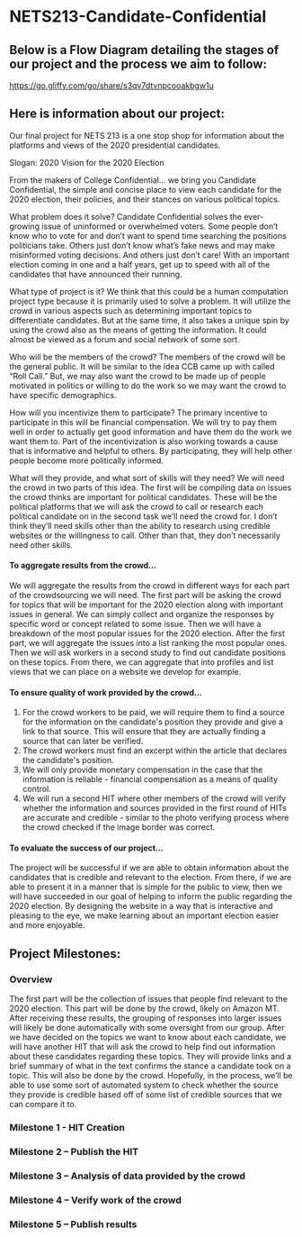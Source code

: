 # NETS213-Candidate-Confidential

## Below is a Flow Diagram detailing the stages of our project and the process we aim to follow:
https://go.gliffy.com/go/share/s3qv7dtvnpcooakbgw1u

## Here is information about our project:
Our final project for NETS 213 is a one stop shop for information about the platforms and views of the 2020 presidential candidates.

Slogan: 2020 Vision for the 2020 Election

From the makers of College Confidential… we bring you Candidate Confidential, the simple and concise place to view each candidate for the 2020 election, their policies, and their stances on various political topics.

What problem does it solve?
Candidate Confidential solves the ever-growing issue of uninformed or overwhelmed voters. Some people don’t know who to vote for and don’t want to spend time searching the positions politicians take. Others just don’t know what’s fake news and may make misinformed voting decisions. And others just don’t care! With an important election coming in one and a half years, get up to speed with all of the candidates that have announced their running.

What type of project is it?
We think that this could be a human computation project type because it is primarily used to solve a problem. It will utilize the crowd in various aspects such as determining important topics to differentiate candidates. But at the same time, it also takes a unique spin by using the crowd also as the means of getting the information. It could almost be viewed as a forum and social network of some sort.

Who will be the members of the crowd?
The members of the crowd will be the general public. It will be similar to the idea CCB came up with called “Roll Call.” But, we may also want the crowd to be made up of people motivated in politics or willing to do the work so we may want the crowd to have specific demographics.

How will you incentivize them to participate?
The primary incentive to participate in this will be financial compensation. We will try to pay them well in order to actually get good information and have them do the work we want them to. Part of the incentivization is also working towards a cause that is informative and helpful to others. By participating, they will help other people become more politically informed.

What will they provide, and what sort of skills will they need?
We will need the crowd in two parts of this idea. The first will be compiling data on issues the crowd thinks are important for political candidates. These will be the political platforms that we will ask the crowd to call or research each political candidate on in the second task we’ll need the crowd for. I don’t think they’ll need skills other than the ability to research using credible websites or the willingness to call. Other than that, they don’t necessarily need other skills.


#### To aggregate results from the crowd...
We will aggregate the results from the crowd in different ways for each part of the crowdsourcing we will need. The first part will be asking the crowd for topics that will be important for the 2020 election along with important issues in general. We can simply collect and organize the responses by specific word or concept related to some issue. Then we will have a breakdown of the most popular issues for the 2020 election. After the first part, we will aggregate the issues into a list ranking the most popular ones. Then we will ask workers in a second study to find out candidate positions on these topics. From there, we can aggregate that into profiles and list views that we can place on a website we develop for example.

#### To ensure quality of work provided by the crowd...
1. For the crowd workers to be paid, we will require them to find a source for the information on the candidate's position they provide and give a link to that source. This will ensure that they are actually finding a source that can later be verified.
2. The crowd workers must find an excerpt within the article that declares the candidate's position.
3. We will only provide monetary compensation in the case that the information is reliable - financial compensation as a means of quality control.
4. We will run a second HIT where other members of the crowd will verify whether the information and sources provided in the first round of HITs are accurate and credible - similar to the photo verifying process where the crowd checked if the image border was correct. 

#### To evaluate the success of our project...
The project will be successful if we are able to obtain information about the candidates that is credible and relevant to the election. From there, if we are able to present it in a manner that is simple for the public to view, then we will have succeeded in our goal of helping to inform the public regarding the 2020 election. By designing the website in a way that is interactive and pleasing to the eye, we make learning about an important election easier and more enjoyable.

## Project Milestones:
### Overview
The first part will be the collection of issues that people find relevant to the 2020 election. This part will be done by the crowd, likely on Amazon MT. After receiving these results, the grouping of responses into larger issues will likely be done automatically with some oversight from our group. After we have decided on the topics we want to know about each candidate, we will have another HIT that will ask the crowd to help find out information about these candidates regarding these topics. They will provide links and a brief summary of what in the text confirms the stance a candidate took on a topic. This will also be done by the crowd. Hopefully, in the process, we’ll be able to use some sort of automated system to check whether the source they provide is credible based off of some list of credible sources that we can compare it to.

### Milestone 1 - HIT Creation

### Milestone 2 – Publish the HIT

### Milestone 3 – Analysis of data provided by the crowd

### Milestone 4 – Verify work of the crowd

### Milestone 5 – Publish results


